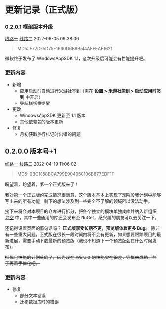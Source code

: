 # 更新记录（正式版）

### 0.2.0.1 框架版本升级 <Badge text="正式版" vertical="middle" />

[线路一](https://file.xunkong.cc/download/package/Xunkong.Desktop.Package_0.2.0.1_x64.msixbundle)
[线路二](https://scighost-generic.pkg.coding.net/xunkong/releases/Xunkong.Desktop.Package_0.2.0.1_x64.msixbundle)
2022-06-05 09:38:06

> MD5: F77D65D75F1660D6B9B514AFEEAF1621

微软终于发布了 WindowsAppSDK 1.1，这次升级后可能会有性能提升吧。

### 更新内容

- 新增
  - 应用启动时自动进行米游社签到（需在 **设置 > 米游社签到 > 启动应用时签到** 中开启）
  - 导航栏切换提醒
- 更改
  - WindowsAppSDK 更新至 1.1 版本
  - 其他依赖包的版本更新
- 修复
  - 月初获取旅行札记时出错的问题


## 0.2.0.0 版本号+1 <Badge text="正式版" vertical="middle" />

[线路一](https://file.xunkong.cc/download/package/Xunkong.Desktop.Package_0.2.0.0_x64.msixbundle)
[线路二](https://scighost-generic.pkg.coding.net/xunkong/releases/Xunkong.Desktop.Package_0.2.0.0_x64.msixbundle)
2022-04-19 11:06:02

> MD5: 0BC1058BCA799E90495C106B877EDF1F

盼望着，盼望着，第一个正式版来了！

我对第一个正式版的完成情况很满意，这个版本基本上实现了现阶段我计划中能够写出来的所有功能，剩下的想法涉及到一些完全不了解的领域所以没法动手。

接下来将会对本项目的仓库进行拆分，把各个独立的模块单独成库并纳入新组织 [寻空](https://github.com/xunkong) 中，其中一些通用的库还会发布至 NuGet，感兴趣的朋友可以去关注一下。

还记得设置页面的那句话吗？
**正式版享受长期不更，预览版体验更多 Bug。**
除非有一些重大问题，正式版在很长一段时间内将不会有更新，如果想要跟踪项目的最新进展，需要手动下载最新的预览版（我也不知道下一个预览版会在什么时候发布）。

~~把优化性能的计划给鸽了，因为现在 WinUI3 的性能实在很差，等框架成熟一些了再着手优化吧。~~

### 更新内容

- 修复
  - 部分文本错误
  - 迁移数据库时的错误


